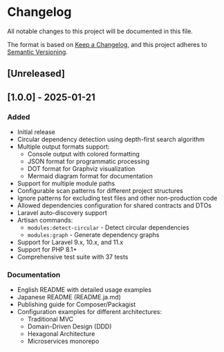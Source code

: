 # Changelog

All notable changes to this project will be documented in this file.

The format is based on [Keep a Changelog](https://keepachangelog.com/en/1.0.0/),
and this project adheres to [Semantic Versioning](https://semver.org/spec/v2.0.0.html).

## [Unreleased]

## [1.0.0] - 2025-01-21

### Added
- Initial release
- Circular dependency detection using depth-first search algorithm
- Multiple output formats support:
  - Console output with colored formatting
  - JSON format for programmatic processing
  - DOT format for Graphviz visualization
  - Mermaid diagram format for documentation
- Support for multiple module paths
- Configurable scan patterns for different project structures
- Ignore patterns for excluding test files and other non-production code
- Allowed dependencies configuration for shared contracts and DTOs
- Laravel auto-discovery support
- Artisan commands:
  - `modules:detect-circular` - Detect circular dependencies
  - `modules:graph` - Generate dependency graphs
- Support for Laravel 9.x, 10.x, and 11.x
- Support for PHP 8.1+
- Comprehensive test suite with 37 tests

### Documentation
- English README with detailed usage examples
- Japanese README (README.ja.md)
- Publishing guide for Composer/Packagist
- Configuration examples for different architectures:
  - Traditional MVC
  - Domain-Driven Design (DDD)
  - Hexagonal Architecture
  - Microservices monorepo